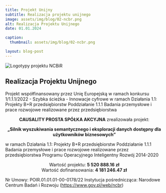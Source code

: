 ```yaml
---
title: Projekt Unijny 
subtitle: Realizacja projektu unijnego
image: assets/img/blog/02-ncbr.png
alt: Realizacja Projektu Unijnego
date: 01.01.2024

caption:
  thumbnail: assets/img/blog/02-ncbr.png

layout: blog-post
---
```


<img class="img-fluid d-block mx-auto" src="assets/img/02-eu-project/logotypy.png" alt="Logotypy projektu NCBiR">
<div class="col-lg-12 text-center">
  <h2 class="section-heading text-uppercase">Realizacja Projektu Unijnego</h2>
</div>

Projekt współfinansowany przez Unię Europejską w ramach konkursu 1/1.1.1/2022 - Szybka ścieżka - Innowacje cyfrowe w ramach Działania 1.1: Projekty B+R przedsiębiorstw Poddziałanie 1.1.1 Badania przemysłowe i prace rozwojowe realizowane przez przedsiębiorstwa

<p style="text-align: center;">
  <strong>CAUSALITY PROSTA SPÓŁKA AKCYJNA</strong> zrealizowała projekt:
</p>
<p style="text-align: center;">
  <strong>
    „Silnik wyszukiwania semantycznego i eksploracji danych dostępny dla użytkowników biznesowych”
  </strong>
</p>

w ramach Działania 1.1: Projekty B+R przedsiębiorstw Poddziałanie 1.1.1 Badania przemysłowe i prace rozwojowe realizowane przez przedsiębiorstwa Programu Operacyjnego Inteligentny Rozwój 2014-2020

<p style="text-align: center;">
  Wartość projektu: <strong>5 520 888.16 zł</strong><br>
  Wartość dofinansowania: <strong>4 181 246.47 zł</strong>
</p>

Nr Umowy: POIR.01.01.01-00-0178/22
Instytucja pośrednicząca: Narodowe Centrum Badań i Rozwoju (<a href="https://www.gov.pl/web/ncbr" target="_blank">https://www.gov.pl/web/ncbr</a>)